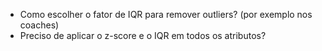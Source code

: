 - Como escolher o fator de IQR para remover outliers? (por exemplo nos coaches) 
- Preciso de aplicar o z-score e o IQR em todos os atributos?